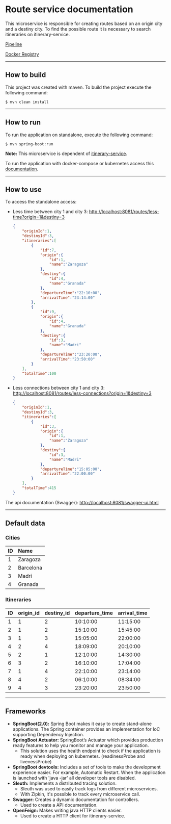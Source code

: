 # Route service documentation

This microservice is responsible for creating routes based on an origin city and a destiny city. To find the possible route it is necessary to search itineraries on itinerary-service.

[Pipeline](https://gitlab.com/itinerary-challenge/route-service/pipelines)

[Docker Registry](https://gitlab.com/itinerary-challenge/route-service/container_registry)

--- 
## How to build 

This project was created with maven. To build the project execute the following command:

	$ mvn clean install

---

## How to run 

To run the application on standalone, execute the following command:

	$ mvn spring-boot:run

**Note:** This microservice is dependent of [itinerary-service](https://gitlab.com/itinerary-challenge/itinerary-service).


To run the application with docker-compose or kubernetes access this [documentation](https://gitlab.com/itinerary-challenge/devops).

---

## How to use

To access the standalone access: 
- Less time between city 1 and city 3: [http://localhost:8081/routes/less-time?origin=1&destiny=3](http://localhost:8081/routes/less-time?origin=1&destiny=3)

    ```json
    {
        "originId":1,
        "destinyId":3,
        "itineraries":[
            {
                "id":7,
                "origin":{
                    "id":1,
                    "name":"Zaragoza"
                },
                "destiny":{
                    "id":4,
                    "name":"Granada"
                },
                "departureTime":"22:10:00",
                "arrivalTime":"23:14:00"
            },
            {
                "id":9,
                "origin":{
                    "id":4,
                    "name":"Granada"
                },
                "destiny":{
                    "id":3,
                    "name":"Madri"
                },
                "departureTime":"23:20:00",
                "arrivalTime":"23:50:00"
            }
        ],
        "totalTime":100
    }
    ```

- Less connections between city 1 and city 3: [http://localhost:8081/routes/less-connections?origin=1&destiny=3](http://localhost:8081/routes/less-connections?origin=1&destiny=3)


    ```json
    {
        "originId":1,
        "destinyId":3,
        "itineraries":[
            {
                "id":3,
                "origin":{
                    "id":1,
                    "name":"Zaragoza"
                },
                "destiny":{
                    "id":3,
                    "name":"Madri"
                },
                "departureTime":"15:05:00",
                "arrivalTime":"22:00:00"
            }
        ],
        "totalTime":415
    }
    ```


The api documentation (Swagger): [http://localhost:8081/swagger-ui.html](http://localhost:8081/swagger-ui.html)


---
## Default data

### Cities

| ID     | Name          | 
| :------|:--------------| 
| 1      | Zaragoza      |
| 2      | Barcelona     |   
| 3      | Madri         |    
| 4      | Granada       |    

### Itineraries

| ID     | origin_id | destiny_id | departure_time | arrival_time |
| :------|:----------|:-----------|:---------------|:-------------| 
| 1      | 1         | 2          | 10:10:00       | 11:15:00     |
| 2      | 1         | 2          | 15:10:00       | 15:45:00     |
| 3      | 1         | 3          | 15:05:00       | 22:00:00     |
| 4      | 2         | 4          | 18:09:00       | 20:10:00     |
| 5      | 2         | 1          | 12:10:00       | 14:30:00     |
| 6      | 3         | 2          | 16:10:00       | 17:04:00     |
| 7      | 1         | 4          | 22:10:00       | 23:14:00     |
| 8      | 4         | 2          | 06:10:00       | 08:34:00     |
| 9      | 4         | 3          | 23:20:00       | 23:50:00     |

---

## Frameworks

- **SpringBoot(2.0):** Spring Boot makes it easy to create stand-alone applications. The Spring container provides an implementation for IoC supporting Dependency Injection.
- **SpringBoot Actuator:** SpringBoot’s Actuator which provides production ready features to help you monitor and manage your application.
	- This solution uses the health endpoint to check if the application is ready when deploying on kubernetes. (readinessProbe and livenessProbe)
- **SpringBoot devtools:** Includes a set of tools to make the development experience easier. For example, Automatic Restart. When the application is launched with 'java -jar' all developer tools are disabled.
- **Sleuth:** Implements a distributed tracing solution.
	- Sleuth was used to easily track logs from different microservices.
	- With Zipkin, it's possible to track every microservice call. 
- **Swagger:** Creates a dynamic documentation for controllers.
	- Used to create a API documentation.
- **OpenFeign:** Makes writing java HTTP clients easier.
    - Used to create a HTTP client for itinerary-service.

